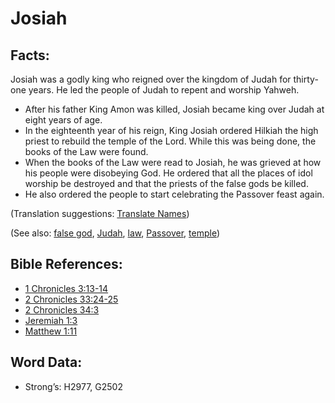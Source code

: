 # Josiah

## Facts:

Josiah was a godly king who reigned over the kingdom of Judah for thirty-one years. He led the people of Judah to repent and worship Yahweh.

* After his father King Amon was killed, Josiah became king over Judah at eight years of age.
* In the eighteenth year of his reign, King Josiah ordered Hilkiah the high priest to rebuild the temple of the Lord. While this was being done, the books of the Law were found.
* When the books of the Law were read to Josiah, he was grieved at how his people were disobeying God. He ordered that all the places of idol worship be destroyed and that the priests of the false gods be killed.
* He also ordered the people to start celebrating the Passover feast again.

(Translation suggestions: [Translate Names](rc://en/ta/man/translate/translate-names))

(See also: [false god](../kt/falsegod.md), [Judah](../names/judah.md), [law](../other/law.md), [Passover](../kt/passover.md), [temple](../kt/temple.md))

## Bible References:

* [1 Chronicles 3:13-14](rc://en/tn/help/1ch/03/13)
* [2 Chronicles 33:24-25](rc://en/tn/help/2ch/33/24)
* [2 Chronicles 34:3](rc://en/tn/help/2ch/34/03)
* [Jeremiah 1:3](rc://en/tn/help/jer/01/03)
* [Matthew 1:11](rc://en/tn/help/mat/01/11)

## Word Data:

* Strong’s: H2977, G2502

